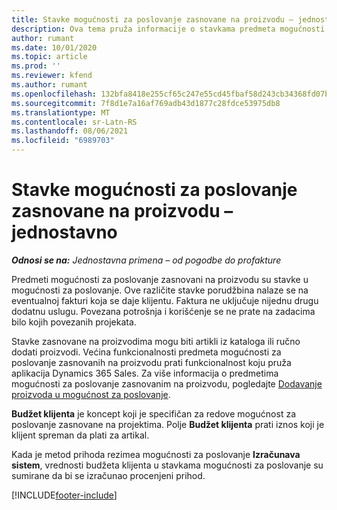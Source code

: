 ```yaml
---
title: Stavke mogućnosti za poslovanje zasnovane na proizvodu – jednostavno
description: Ova tema pruža informacije o stavkama predmeta mogućnosti za poslovanje zasnovanim na proizvodu u usluzi Project Operations.
author: rumant
ms.date: 10/01/2020
ms.topic: article
ms.prod: ''
ms.reviewer: kfend
ms.author: rumant
ms.openlocfilehash: 132bfa8418e255cf65c247e55cd45fbaf58d243cb34368fd07bc4ade11bb243e
ms.sourcegitcommit: 7f8d1e7a16af769adb43d1877c28fdce53975db8
ms.translationtype: MT
ms.contentlocale: sr-Latn-RS
ms.lasthandoff: 08/06/2021
ms.locfileid: "6989703"
---
```

# <a name="product-based-opportunity-lines---lite"></a>Stavke mogućnosti za poslovanje zasnovane na proizvodu – jednostavno

_**Odnosi se na:** Jednostavna primena – od pogodbe do profakture_

Predmeti mogućnosti za poslovanje zasnovani na proizvodu su stavke u mogućnosti za poslovanje. Ove različite stavke porudžbina nalaze se na eventualnoj fakturi koja se daje klijentu. Faktura ne uključuje nijednu drugu dodatnu uslugu. Povezana potrošnja i korišćenje se ne prate na zadacima bilo kojih povezanih projekata.

Stavke zasnovane na proizvodima mogu biti artikli iz kataloga ili ručno dodati proizvodi. Većina funkcionalnosti predmeta mogućnosti za poslovanje zasnovanih na proizvodu prati funkcionalnost koju pruža aplikacija Dynamics 365 Sales. Za više informacija o predmetima mogućnosti za poslovanje zasnovanim na proizvodu, pogledajte [Dodavanje proizvoda u mogućnost za poslovanje](/dynamics365/sales-enterprise/add-products-opportunity).

**Budžet klijenta** je koncept koji je specifičan za redove mogućnost za poslovanje zasnovane na projektima. Polje **Budžet klijenta** prati iznos koji je klijent spreman da plati za artikal.

Kada je metod prihoda rezimea mogućnosti za poslovanje **Izračunava sistem**, vrednosti budžeta klijenta u stavkama mogućnosti za poslovanje su sumirane da bi se izračunao procenjeni prihod. 



[!INCLUDE[footer-include](../../includes/footer-banner.md)]